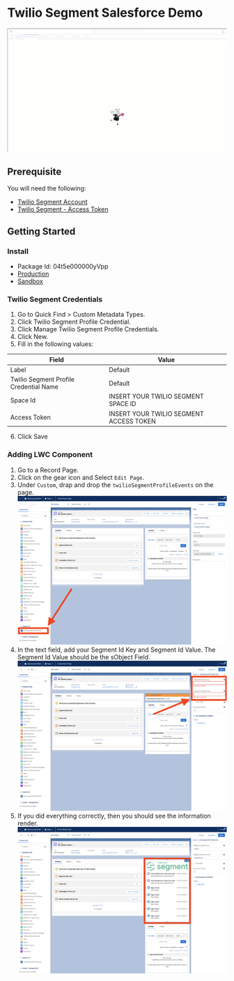 # Twilio Segment Salesforce Demo

![](./assets/Twilio-Segment-Salesforce-Demo.gif)
## Prerequisite

You will need the following:
- [Twilio Segment Account](https://segment.com/)
- [Twilio Segment - Access Token](https://segment.com/docs/personas/profile-api/#configure-access)

## Getting Started

### Install
- Package Id: 04t5e000000yVpp
- [Production](https://login.salesforce.com/packaging/installPackage.apexp?p0=04t5e000000yVpp)
- [Sandbox](https://test.salesforce.com/packaging/installPackage.apexp?p0=04t5e000000yVpp)

### Twilio Segment Credentials

1. Go to Quick Find > Custom Metadata Types.
2. Click Twilio Segment Profile Credential.
3. Click Manage Twilio Segment Profile Credentials.
4. Click New.
5. Fill in the following values:

| Field                                  | Value                                   |
|----------------------------------------|-----------------------------------------|
| Label                                  | Default                                 |
| Twilio Segment Profile Credential Name | Default                                 |
| Space Id                               | INSERT YOUR TWILIO SEGMENT SPACE ID     |
| Access Token                           | INSERT YOUR TWILIO SEGMENT ACCESS TOKEN |

6. Click Save

### Adding LWC Component 

1. Go to a Record Page.
2. Click on the gear icon and Select `Edit Page`.
3. Under `Custom`, drap and drop the `twilioSegmentProfileEvents` on the page.
![](./assets/LWCComponentPart1.png)
4. In the text field, add your Segment Id Key and Segment Id Value. The Segment Id Value should be the sObject Field.
![](./assets/LWCComponentPart2.png)
5. If you did everything correctly, then you should see the information render.
![](./assets/LWCComponentPart3.png)